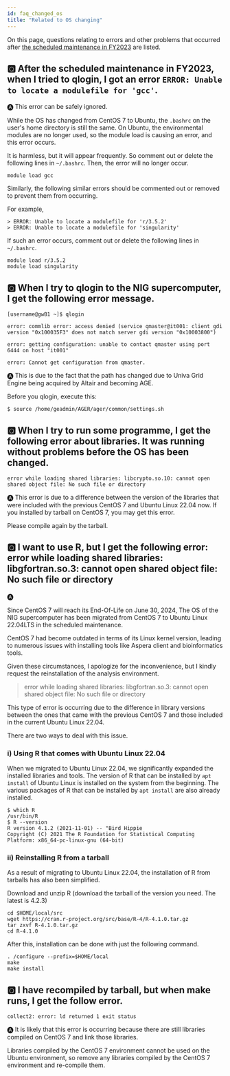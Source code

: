 ```yaml
---
id: faq_changed_os
title: "Related to OS changing"
---
```


On this page, questions relating to errors and other problems that occurred after [<u>the scheduled maintenance in FY2023</u>](/en/blog/2023-11-24-scheduled-maintenance/) are listed.

## &#x1F180; After the scheduled maintenance in FY2023, when I tried to qlogin, I got an error `ERROR: Unable to locate a modulefile for 'gcc'`.

&#x1F150; This error can be safely ignored.

While the OS has changed from CentOS 7 to Ubuntu, the `.bashrc` on the user's home directory is still the same.
On Ubuntu, the environmental modules are no longer used, so the module load is causing an error, and this error occurs.

It is harmless, but it will appear frequently. So comment out or delete the following lines in `~/.bashrc`. Then, the error will no longer occur.

```
module load gcc
```

Similarly, the following similar errors should be commented out or removed to prevent them from occurring.

For example,

```
> ERROR: Unable to locate a modulefile for 'r/3.5.2'
> ERROR: Unable to locate a modulefile for 'singularity'
```

If such an error occurs, comment out or delete the following lines in `~/.bashrc`.

```
module load r/3.5.2
module load singularity
```

## &#x1F180; When I try to qlogin to the NIG supercomputer, I get the following error message.
```
[username@gwB1 ~]$ qlogin

error: commlib error: access denied (service qmaster@it001: client gdi version "0x100035F3" does not match server gdi version "0x10003800")

error: getting configuration: unable to contact qmaster using port 6444 on host "it001"

error: Cannot get configuration from qmaster.
```

&#x1F150; This is due to the fact that the path has changed due to Univa Grid Engine being acquired by Altair and becoming AGE.

Before you qlogin, execute this:
```
$ source /home/geadmin/AGER/ager/common/settings.sh
```



## &#x1F180; When I try to run some programme, I get the following error about libraries. It was running without problems before the OS has been changed.
```
error while loading shared libraries: libcrypto.so.10: cannot open shared object file: No such file or directory
```

&#x1F150; This error is due to a difference between the version of the libraries that were included with the previous CentOS 7 and Ubuntu Linux 22.04 now. If you installed by tarball on CentOS 7, you may get this error.

Please compile again by the tarball.


## &#x1F180; I want to use R, but I get the following error: error while loading shared libraries: libgfortran.so.3: cannot open shared object file: No such file or directory

&#x1F150;

Since CentOS 7 will reach its End-Of-Life on June 30, 2024, 
The OS of the NIG supercomputer has been migrated from CentOS 7 to Ubuntu Linux 22.04LTS in the scheduled maintenance.

CentOS 7 had become outdated in terms of its Linux kernel version, leading to numerous issues with installing tools like Aspera client and bioinformatics tools.

Given these circumstances, I apologize for the inconvenience, but I kindly request the reinstallation of the analysis environment.

> error while loading shared libraries: libgfortran.so.3: cannot open shared object file: No such file or directory

This type of error is occurring due to the difference in library versions between the ones that came with the previous CentOS 7 and those included in the current Ubuntu Linux 22.04.


There are two ways to deal with this issue.

### i) Using R that comes with Ubuntu Linux 22.04

When we migrated to Ubuntu Linux 22.04, we significantly expanded the installed libraries and tools.
The version of R that can be installed by `apt install` of Ubuntu Linux is installed on the system from the beginning.
The various packages of R that can be installed by `apt install` are also already installed.

```
$ which R
/usr/bin/R
$ R --version
R version 4.1.2 (2021-11-01) -- "Bird Hippie
Copyright (C) 2021 The R Foundation for Statistical Computing
Platform: x86_64-pc-linux-gnu (64-bit)
```


### ii) Reinstalling R from a tarball

As a result of migrating to Ubuntu Linux 22.04, the installation of R from tarballs has also been simplified.


Download and unzip R (download the tarball of the version you need. The latest is 4.2.3)

```
cd $HOME/local/src
wget https://cran.r-project.org/src/base/R-4/R-4.1.0.tar.gz
tar zxvf R-4.1.0.tar.gz
cd R-4.1.0
```

After this, installation can be done with just the following command.

```
. /configure --prefix=$HOME/local
make
make install
```

## &#x1F180; I have recompiled by tarball, but when make runs, I get the follow error.
```
collect2: error: ld returned 1 exit status
```


&#x1F150; It is likely that this error is occurring because there are still libraries compiled on CentOS 7 and link those libraries.

Libraries compiled by the CentOS 7 environment cannot be used on the Ubuntu environment, so remove any libraries compiled by the CentOS 7 environment and re-compile them.

